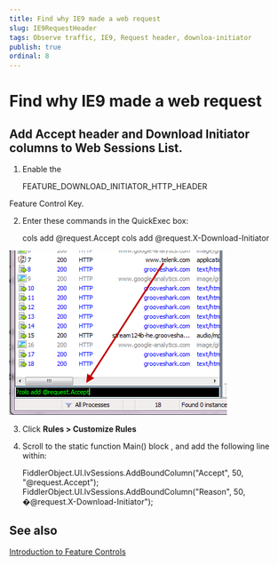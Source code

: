 ```yaml
---
title: Find why IE9 made a web request
slug: IE9RequestHeader
tags: Observe traffic, IE9, Request header, downloa-initiator
publish: true
ordinal: 8
---
```


Find why IE9 made a web request
===============================

Add Accept header and Download Initiator columns to **Web Sessions List**.
--------------------------------------------------------------------------

1. Enable the 

	FEATURE_DOWNLOAD_INITIATOR_HTTP_HEADER 
	
 Feature Control Key. 

2. Enter these commands in the QuickExec box:

	cols add @request.Accept
	cols add @request.X-Download-Initiator

 ![QuickExec Command][1]

3. Click **Rules > Customize Rules**

4. Scroll to the static function Main() block , and add the following line within:

	FiddlerObject.UI.lvSessions.AddBoundColumn("Accept", 50, "@request.Accept");
	FiddlerObject.UI.lvSessions.AddBoundColumn("Reason", 50, �@request.X-Download-Initiator");

See also
--------

[Introduction to Feature Controls][9]

[1]: ../../images/IE9RequestHeader/QuickExecCommand.png
[9]: http://msdn.microsoft.com/en-us/library/ms537184(v=vs.85).aspx
